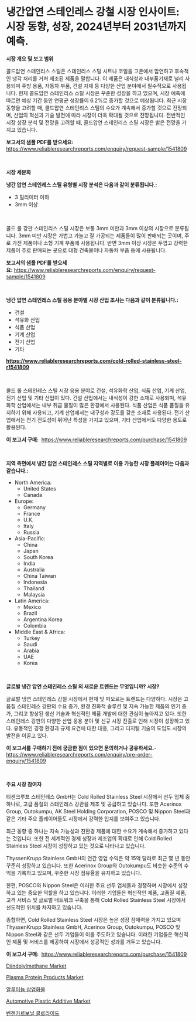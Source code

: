 <p><h1>냉간압연 스테인레스 강철 시장 인사이트: 시장 동향, 성장, 2024년부터 2031년까지 예측.</h1></p><p><strong>시장 개요 및 보고 범위</strong></p>
<p><p>콜드압연 스테인리스 스틸은 스테인리스 스틸 시트나 코일을 고온에서 압연하고 후속적인 냉각 처리를 거쳐 제조된 제품을 말합니다. 이 제품은 내식성과 내부품기재로 널리 사용되며 주방 용품, 자동차 부품, 건설 자재 등 다양한 산업 분야에서 필수적으로 사용됩니다. 현재 콜드압연 스테인리스 스틸 시장은 꾸준한 성장을 하고 있으며, 시장 예측에 따르면 예상 기간 동안 연평균 성장률이 6.2%로 증가할 것으로 예상됩니다. 최근 시장 동향을 고려할 때, 콜드압연 스테인리스 스틸의 수요가 계속해서 증가할 것으로 전망되며, 산업의 혁신과 기술 발전에 따라 시장이 더욱 확대될 것으로 전망됩니다. 전반적인 시장 성장 분석 및 전망을 고려할 때, 콜드압연 스테인리스 스틸 시장은 밝은 전망을 가지고 있습니다.</p></p>
<p><strong>보고서의 샘플 PDF를 받으세요:</strong> <a href="https://www.reliableresearchreports.com/enquiry/request-sample/1541809">https://www.reliableresearchreports.com/enquiry/request-sample/1541809</a></p>
<p>&nbsp;</p>
<p><strong>시장 세분화</strong></p>
<p><strong>냉간 압연 스테인레스 스틸 유형별 시장 분석은 다음과 같이 분류됩니다.:</strong></p>
<p><ul><li>3 밀리미터 이하</li><li>3mm 이상</li></ul></p>
<p>&nbsp;</p>
<p><p>콜드 롤 강판 스테인리스 스틸 시장은 보통 3mm 미만과 3mm 이상의 시장으로 분류됩니다. 3mm 미만 시장은 가볍고 가늘고 잘 가공되는 제품들이 많이 판매되는 곳이며, 주로 가전 제품이나 소형 기계 부품에 사용됩니다. 반면 3mm 이상 시장은 두껍고 강력한 제품이 주로 판매되는 곳으로 대형 건축물이나 자동차 부품 등에 사용됩니다.</p></p>
<p><strong>보고서의 샘플 PDF를 받으세요:</strong>&nbsp;<a href="https://www.reliableresearchreports.com/enquiry/request-sample/1541809">https://www.reliableresearchreports.com/enquiry/request-sample/1541809</a></p>
<p>&nbsp;</p>
<p><strong> 냉간 압연 스테인레스 스틸 응용 분야별 시장 산업 조사는 다음과 같이 분류됩니다.:</strong></p>
<p><ul><li>건설</li><li>석유화 산업</li><li>식품 산업</li><li>기계 산업</li><li>전기 산업</li><li>기타</li></ul></p>
<p><strong><a href="https://www.reliableresearchreports.com/cold-rolled-stainless-steel-r1541809">https://www.reliableresearchreports.com/cold-rolled-stainless-steel-r1541809</a></strong></p>
<p>&nbsp;</p>
<p><p>콜드 롤 스테인레스 스틸 시장 응용 분야로 건설, 석유화학 산업, 식품 산업, 기계 산업, 전기 산업 및 기타 산업이 있다. 건설 산업에서는 내식성이 강한 소재로 사용되며, 석유화학 산업에서는 내부 취급 물질이 많은 환경에서 사용된다. 식품 산업은 식품 품질을 유지하기 위해 사용되고, 기계 산업에서는 내구성과 강도를 갖춘 소재로 사용된다. 전기 산업에서는 전기 전도성이 뛰어난 특성을 가지고 있으며, 기타 산업에서도 다양한 용도로 활용된다.</p></p>
<p><strong>이 보고서 구매:</strong>&nbsp; <a href="https://www.reliableresearchreports.com/purchase/1541809">https://www.reliableresearchreports.com/purchase/1541809</a></p>
<p>&nbsp;</p>
<p><strong>지역 측면에서 냉간 압연 스테인레스 스틸 지역별로 이용 가능한 시장 플레이어는 다음과 같습니다.:</strong></p>
<p><ul>
    <li>
        North America:
        <ul>
            <li>United States</li>
            <li>Canada</li>
        </ul>
    </li>
    <li>
        Europe:
        <ul>
            <li>Germany</li>
            <li>France</li>
            <li>U.K.</li>
            <li>Italy</li>
            <li>Russia</li>
        </ul>
    </li>
    <li>
        Asia-Pacific:
        <ul>
            <li>China</li>
            <li>Japan</li>
            <li>South Korea</li>
            <li>India</li>
            <li>Australia</li>
            <li>China Taiwan</li>
            <li>Indonesia</li>
            <li>Thailand</li>
            <li>Malaysia</li>
        </ul>
    </li>
    <li>
        Latin America:
        <ul>
            <li>Mexico</li>
            <li>Brazil</li>
            <li>Argentina Korea</li>
            <li>Colombia</li>
        </ul>
    </li>
    <li>
        Middle East & Africa:
        <ul>
            <li>Turkey</li>
            <li>Saudi</li>
            <li>Arabia</li>
            <li>UAE</li>
            <li>Korea</li>
        </ul>
    </li>
    </ul></p>
<p>&nbsp;</p>
<p><strong>글로벌 냉간 압연 스테인레스 스틸 의 새로운 트렌드는 무엇입니까? 시장?</strong></p>
<p><p>글로벌 냉연 스테인레스 강철 시장에서 현재 및 떠오르는 트렌드는 다양하다. 시장은 고품질 스테인레스 강판의 수요 증가, 환경 친화적 솔루션 및 지속 가능한 제품의 인기 증가, 그리고 향상된 생산 기술과 혁신적인 제품 개발에 대한 관심이 높아지고 있다. 또한 스테인레스 강판의 다양한 산업 응용 분야 및 신규 시장 진출로 인해 시장이 성장하고 있다. 유동적인 경쟁 환경과 규제 요건에 대한 대응, 그리고 디지털 기술의 도입도 시장의 발전을 이끌고 있다.</p></p>
<p><strong>이 보고서를 구매하기 전에 궁금한 점이 있으면 문의하거나 공유하세요.</strong>- <a href="https://www.reliableresearchreports.com/enquiry/pre-order-enquiry/1541809">https://www.reliableresearchreports.com/enquiry/pre-order-enquiry/1541809</a></p>
<p>&nbsp;</p>
<p><strong>주요 시장 참여자</strong></p>
<p><p>티센크루프 스테인레스 GmbH는 Cold Rolled Stainless Steel 시장에서 선두 업체 중 하나로, 고급 품질의 스테인레스 강관을 제조 및 공급하고 있습니다. 또한 Acerinox Group, Outokumpu, AK Steel Holding Corporation, POSCO 및 Nippon Steel과 같은 기타 주요 플레이어들도 시장에서 강력한 입지를 보여주고 있습니다.</p><p>최근 동향 중 하나는 지속 가능성과 친환경 제품에 대한 수요가 계속해서 증가하고 있다는 것입니다. 또한 전 세계적인 경제 성장과 제조업의 확대로 인해 Cold Rolled Stainless Steel 시장이 성장하고 있는 것으로 나타나고 있습니다.</p><p>ThyssenKrupp Stainless GmbH의 연간 영업 수익은 약 15억 달러로 최근 몇 년 동안 꾸준히 성장하고 있습니다. 또한 Acerinox Group와 Outokumpu도 비슷한 수준의 수익을 기록하고 있으며, 꾸준한 시장 점유율을 유지하고 있습니다.</p><p>한편, POSCO와 Nippon Steel은 이러한 주요 선두 업체들과 경쟁하며 시장에서 성장하고 있는 중요한 역할을 하고 있습니다. 이러한 기업들은 혁신적인 제품, 고품질 제품, 고객 서비스 및 글로벌 네트워크 구축을 통해 Cold Rolled Stainless Steel 시장에서 선도적인 위치를 차지하고 있습니다.</p><p>종합하면, Cold Rolled Stainless Steel 시장은 높은 성장 잠재력을 가지고 있으며 ThyssenKrupp Stainless GmbH, Acerinox Group, Outokumpu, POSCO 및 Nippon Steel과 같은 선두 기업들이 이를 주도하고 있습니다. 이러한 기업들은 혁신적인 제품 및 서비스를 제공하여 시장에서 성공적인 성과를 거두고 있습니다.</p></p>
<p><strong>이 보고서 구매:</strong>&nbsp;&nbsp;<a href="https://www.reliableresearchreports.com/purchase/1541809">https://www.reliableresearchreports.com/purchase/1541809</a></p>
<p><p><a href="https://github.com/julyju69/Market-Research-Report-List-3/blob/main/diindolylmethane-market.md">Diindolylmethane Market</a></p><p><a href="https://github.com/gdfhhhj/Market-Research-Report-List-4/blob/main/plasma-protein-products-market.md">Plasma Protein Products Market</a></p><p><a href="https://github.com/Howaoole34545/Market-Research-Report-List-1/blob/main/821302756377.md">알루미늄 삼염화물</a></p><p><a href="https://issuu.com/reportprime-2/docs/automotive-plastic-additive-market-size-2030.pptx">Automotive Plastic Additive Market</a></p><p><a href="https://github.com/JackieFauhey9089475/Market-Research-Report-List-1/blob/main/655181856378.md">벤젠카르보닐 클로라이드</a></p></p>